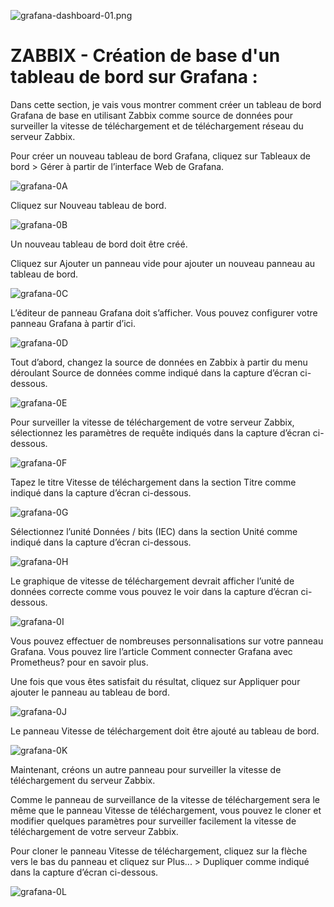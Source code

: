 
![grafana-dashboard-01.png](./images/Grafana-console_01.png)

# ZABBIX - Création de base d'un tableau de bord sur Grafana :

Dans cette section, je vais vous montrer comment créer un tableau de bord Grafana de base en utilisant Zabbix comme source de données pour surveiller la vitesse de téléchargement et de téléchargement réseau du serveur Zabbix.

Pour créer un nouveau tableau de bord Grafana, cliquez sur Tableaux de bord > Gérer à partir de l’interface Web de Grafana.

![grafana-0A](./images/Grafana-console_01.png)

Cliquez sur Nouveau tableau de bord.

![grafana-0B](./images/grafana-0B.png)

Un nouveau tableau de bord doit être créé.

Cliquez sur Ajouter un panneau vide pour ajouter un nouveau panneau au tableau de bord.

![grafana-0C](./images/grafana-0C.png)

L’éditeur de panneau Grafana doit s’afficher. Vous pouvez configurer votre panneau Grafana à partir d’ici.

![grafana-0D](./images/grafana-0D.png)

Tout d’abord, changez la source de données en Zabbix à partir du menu déroulant Source de données comme indiqué dans la capture d’écran ci-dessous.

![grafana-0E](./images/grafana-0E.png)

Pour surveiller la vitesse de téléchargement de votre serveur Zabbix, sélectionnez les paramètres de requête indiqués dans la capture d’écran ci-dessous.

![grafana-0F](./images/grafana-0F.png)

Tapez le titre Vitesse de téléchargement dans la section Titre comme indiqué dans la capture d’écran ci-dessous.

![grafana-0G](./images/grafana-0G.png)

Sélectionnez l’unité Données / bits (IEC) dans la section Unité comme indiqué dans la capture d’écran ci-dessous.

![grafana-0H](./images/grafana-0H.png)

Le graphique de vitesse de téléchargement devrait afficher l’unité de données correcte comme vous pouvez le voir dans la capture d’écran ci-dessous.

![grafana-0I](./images/grafana-0I.png)

Vous pouvez effectuer de nombreuses personnalisations sur votre panneau Grafana. Vous pouvez lire l’article Comment connecter Grafana avec Prometheus? pour en savoir plus.

Une fois que vous êtes satisfait du résultat, cliquez sur Appliquer pour ajouter le panneau au tableau de bord.

![grafana-0J](./images/grafana-0J.png)

Le panneau Vitesse de téléchargement doit être ajouté au tableau de bord.

![grafana-0K](./images/grafana-0K.png)

Maintenant, créons un autre panneau pour surveiller la vitesse de téléchargement du serveur Zabbix.

Comme le panneau de surveillance de la vitesse de téléchargement sera le même que le panneau Vitesse de téléchargement, vous pouvez le cloner et modifier quelques paramètres pour surveiller facilement la vitesse de téléchargement de votre serveur Zabbix.

Pour cloner le panneau Vitesse de téléchargement, cliquez sur la flèche vers le bas du panneau et cliquez sur Plus... > Dupliquer comme indiqué dans la capture d’écran ci-dessous.

![grafana-0L](./images/grafana-0L.png)
